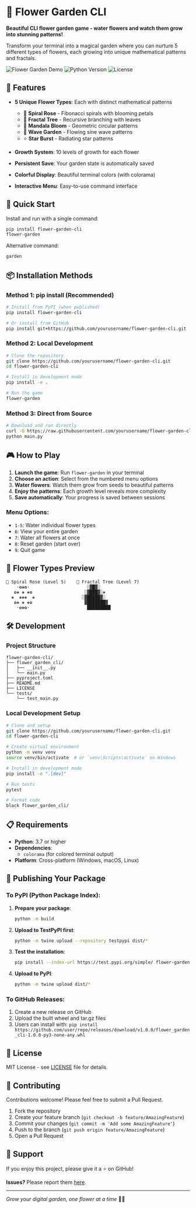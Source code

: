 # 🌺 Flower Garden CLI

**Beautiful CLI flower garden game - water flowers and watch them grow into stunning patterns!**

Transform your terminal into a magical garden where you can nurture 5 different types of flowers, each growing into unique mathematical patterns and fractals.

![Flower Garden Demo](https://img.shields.io/badge/demo-terminal-brightgreen)
![Python Version](https://img.shields.io/badge/python-3.7+-blue)
![License](https://img.shields.io/badge/license-MIT-green)

## 🌸 Features

- **5 Unique Flower Types**: Each with distinct mathematical patterns
  - 🌹 **Spiral Rose** - Fibonacci spirals with blooming petals
  - 🌳 **Fractal Tree** - Recursive branching with leaves
  - 🌺 **Mandala Bloom** - Geometric circular patterns
  - 🌊 **Wave Garden** - Flowing sine wave patterns
  - ⭐ **Star Burst** - Radiating star patterns

- **Growth System**: 10 levels of growth for each flower
- **Persistent Save**: Your garden state is automatically saved
- **Colorful Display**: Beautiful terminal colors (with colorama)
- **Interactive Menu**: Easy-to-use command interface

## 🚀 Quick Start

Install and run with a single command:

```bash
pip install flower-garden-cli
flower-garden
```

Alternative command:
```bash
garden
```

## 📦 Installation Methods

### Method 1: pip install (Recommended)
```bash
# Install from PyPI (when published)
pip install flower-garden-cli

# Or install from GitHub
pip install git+https://github.com/yourusername/flower-garden-cli.git
```

### Method 2: Local Development
```bash
# Clone the repository
git clone https://github.com/yourusername/flower-garden-cli.git
cd flower-garden-cli

# Install in development mode
pip install -e .

# Run the game
flower-garden
```

### Method 3: Direct from Source
```bash
# Download and run directly
curl -O https://raw.githubusercontent.com/yourusername/flower-garden-cli/main/flower_garden_cli/main.py
python main.py
```

## 🎮 How to Play

1. **Launch the game**: Run `flower-garden` in your terminal
2. **Choose an action**: Select from the numbered menu options
3. **Water flowers**: Watch them grow from seeds to beautiful patterns
4. **Enjoy the patterns**: Each growth level reveals more complexity
5. **Save automatically**: Your progress is saved between sessions

### Menu Options:
- `1-5`: Water individual flower types
- `6`: View your entire garden
- `7`: Water all flowers at once
- `8`: Reset garden (start over)
- `9`: Quit game

## 🎨 Flower Types Preview

```
🌹 Spiral Rose (Level 5)    🌳 Fractal Tree (Level 7)
    ·✿❀✿·                      ░▓█▓░
   ✿❀ ❀ ❀✿                    ░▓███▓░❀
  ❀  ❀❀❀  ❀                  ░▓█████▓░
   ✿❀ ❀ ❀✿                    ▓███████▓
    ·✿❀✿·                      █████████
```

## 🛠️ Development

### Project Structure
```
flower-garden-cli/
├── flower_garden_cli/
│   ├── __init__.py
│   └── main.py
├── pyproject.toml
├── README.md
├── LICENSE
└── tests/
    └── test_main.py
```

### Local Development Setup
```bash
# Clone and setup
git clone https://github.com/yourusername/flower-garden-cli.git
cd flower-garden-cli

# Create virtual environment
python -m venv venv
source venv/bin/activate  # or `venv\Scripts\activate` on Windows

# Install in development mode
pip install -e ".[dev]"

# Run tests
pytest

# Format code
black flower_garden_cli/
```

## 📋 Requirements

- **Python**: 3.7 or higher
- **Dependencies**: 
  - `colorama` (for colored terminal output)
- **Platform**: Cross-platform (Windows, macOS, Linux)

## 🔧 Publishing Your Package

### To PyPI (Python Package Index):

1. **Prepare your package**:
   ```bash
   python -m build
   ```

2. **Upload to TestPyPI first**:
   ```bash
   python -m twine upload --repository testpypi dist/*
   ```

3. **Test the installation**:
   ```bash
   pip install --index-url https://test.pypi.org/simple/ flower-garden-cli
   ```

4. **Upload to PyPI**:
   ```bash
   python -m twine upload dist/*
   ```

### To GitHub Releases:
1. Create a new release on GitHub
2. Upload the built wheel and tar.gz files
3. Users can install with: `pip install https://github.com/user/repo/releases/download/v1.0.0/flower_garden_cli-1.0.0-py3-none-any.whl`

## 📄 License

MIT License - see [LICENSE](LICENSE) file for details.

## 🤝 Contributing

Contributions welcome! Please feel free to submit a Pull Request.

1. Fork the repository
2. Create your feature branch (`git checkout -b feature/AmazingFeature`)
3. Commit your changes (`git commit -m 'Add some AmazingFeature'`)
4. Push to the branch (`git push origin feature/AmazingFeature`)
5. Open a Pull Request

## 🌟 Support

If you enjoy this project, please give it a ⭐ on GitHub!

**Issues?** Please report them [here](https://github.com/yourusername/flower-garden-cli/issues).

---

*Grow your digital garden, one flower at a time* 🌱✨
